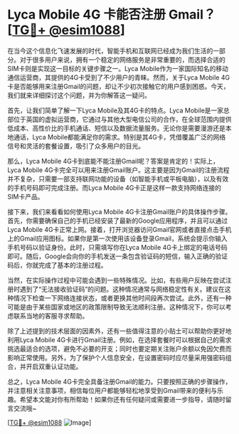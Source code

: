 # Lyca Mobile 4G 卡能否注册 Gmail？[[TG💪+ @esim1088](https://t.me/s/esim1088)]

在当今这个信息化飞速发展的时代，智能手机和互联网已经成为我们生活的一部分。对于很多用户来说，拥有一个稳定的网络服务是非常重要的，而选择合适的SIM卡则是实现这一目标的关键步骤之一。Lyca Mobile作为一家国际知名的移动通信运营商，其提供的4G卡受到了不少用户的青睐。然而，关于Lyca Mobile 4G卡是否能够用来注册Gmail的问题，却让不少初次接触它的用户感到困惑。今天，我们就来详细探讨这个问题，并为你解答这一疑问。

首先，让我们简单了解一下Lyca Mobile及其4G卡的特点。Lyca Mobile是一家总部位于英国的虚拟运营商，它通过与其他大型电信公司的合作，在全球范围内提供低成本、高性价比的手机通话、短信以及数据流量服务。无论你是需要漫游还是本地通话，Lyca Mobile都能满足你的需求。特别是其4G卡，凭借覆盖广泛的网络信号和灵活的套餐设置，吸引了众多用户的目光。

那么，Lyca Mobile 4G卡到底能不能注册Gmail呢？答案是肯定的！实际上，Lyca Mobile 4G卡完全可以用来注册Gmail账户。这主要是因为Gmail的注册流程并不复杂，只需要一部支持联网功能的设备（如智能手机或平板电脑），以及有效的手机号码即可完成注册。而Lyca Mobile 4G卡正是这样一款支持网络连接的SIM卡产品。

接下来，我们来看看如何使用Lyca Mobile 4G卡注册Gmail账户的具体操作步骤。首先，你需要确保自己的手机已经安装了最新的Google应用程序，并且可以通过Lyca Mobile 4G卡正常上网。接着，打开浏览器访问Gmail官网或者直接点击手机上的Gmail应用图标。如果你是第一次使用该设备登录Gmail，系统会提示你输入手机号码以验证身份。此时，只需填写你在Lyca Mobile 4G卡上绑定的电话号码即可。随后，Google会向你的手机发送一条包含验证码的短信，输入正确的验证码后，你就完成了基本的注册过程。

当然，在实际操作过程中可能会遇到一些特殊情况。比如，有些用户反映在尝试注册时遇到了“无法接收验证码”的问题。这种情况通常与网络稳定性有关。建议在这种情况下检查一下网络连接状态，或者更换其他时间段再次尝试。此外，还有一种可能是由于某些国家或地区的政策限制导致无法顺利注册。这种情况下，你可以考虑联系当地的客服寻求帮助。

除了上述提到的技术层面的因素外，还有一些值得注意的小贴士可以帮助你更好地利用Lyca Mobile 4G卡进行Gmail注册。例如，在选择套餐时可以根据自己的需求挑选最适合的选项，避免不必要的开支；同时也要定期关注账户余额以免因欠费而影响正常使用。另外，为了保护个人信息安全，在设置密码时应尽量采用强密码组合，并开启双重认证功能。

总之，Lyca Mobile 4G卡完全具备注册Gmail的能力。只要按照正确的步骤操作，并注意相关注意事项，相信每位用户都能够轻松地享受到Gmail带来的便利与乐趣。希望本文能对你有所帮助！如果你还有任何疑问或需要进一步指导，请随时留言交流哦~

[[TG💪+ @esim1088](https://t.me/s/esim1088) ![Image](https://i.postimg.cc/4NQfJmqS/Snipaste-2025-05-13-00-14-12.png)]